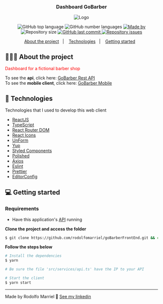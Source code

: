 <h3 align="center">
  Dashboard GoBarber
</h3>

<p align="center"><img alt="Logo" src="https://i.imgur.com/saR2xDQ.jpg" /></p>

<p align="center">
  <img alt="GitHub top language" src="https://img.shields.io/github/languages/top/rodolfomarriel/goBarberFrontEnd">
  
  <img alt="GitHub number languages" src="https://img.shields.io/github/languages/count/rodolfomarriel/goBarberFrontEnd">  

  <a href="https://www.linkedin.com/in/rodolfo-marriel-a8876286/">
    <img alt="Made by" src="https://img.shields.io/badge/made%20by-Rodolfo%20Marriel-lightgrey">
  </a>
  
  <img alt="Repository size" src="https://img.shields.io/github/repo-size/rodolfomarriel/goBarberFrontEnd">  
  
  <a href="https://github.com/rodolfomarriel/goBarberFrontEnd/commits/master">
    <img alt="GitHub last commit" src="https://img.shields.io/github/last-commit/rodolfomarriel/goBarberFrontEnd">
  </a>
  
  <a href="https://github.com/rodolfomarriel/goBarberFrontEnd/issues">
    <img alt="Repository issues" src="https://img.shields.io/github/issues/rodolfomarriel/goBarberFrontEnd">
  </a>
</p>

<p align="center">
  <a href="#-about-the-project">About the project</a>&nbsp;&nbsp;&nbsp;|&nbsp;&nbsp;&nbsp;
  <a href="#-technologies">Technologies</a>&nbsp;&nbsp;&nbsp;|&nbsp;&nbsp;&nbsp;
  <a href="#-getting-started">Getting started</a>&nbsp;&nbsp;&nbsp;
</p>

## 👨🏻‍💻 About the project

<p style="color: red;">Dashboard for a fictional barber shop</p>

To see the **api**, click here: [GoBarber Rest API](https://github.com/rodolfomarriel/goBarberBackEnd)</br>
To see the **mobile client**, click here: [GoBarber Mobile](https://github.com/rodolfomarriel/goBarberFrontendMobile)

## 🚀 Technologies

Technologies that I used to develop this web client

- [ReactJS](https://reactjs.org/)
- [TypeScript](https://www.typescriptlang.org/)
- [React Router DOM](https://reacttraining.com/react-router/)
- [React Icons](https://react-icons.netlify.com/#/)
- [UnForm](https://unform.dev/)
- [Yup](https://github.com/jquense/yup)
- [Styled Components](https://styled-components.com/)
- [Polished](https://github.com/styled-components/polished)
- [Axios](https://github.com/axios/axios)
- [Eslint](https://eslint.org/)
- [Prettier](https://prettier.io/)
- [EditorConfig](https://editorconfig.org/)

## 💻 Getting started

### Requirements

- Have this application's [API](https://github.com/rodolfomarriel/goBarberBackEnd) running

**Clone the project and access the folder**

```bash
$ git clone https://github.com/rodolfomarriel/goBarberFrontEnd.git && cd goBarberFrontEnd
```

**Follow the steps below**

```bash
# Install the dependencies
$ yarn

# Be sure the file 'src/services/api.ts' have the IP to your API

# Start the client
$ yarn start
```

---
Made by Rodolfo Marriel 👋 [See my linkedin](https://www.linkedin.com/in/rodolfo-marriel-a8876286/)
